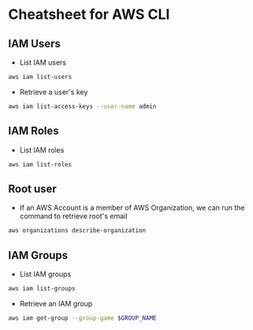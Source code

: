# Cheatsheet for AWS CLI

## IAM Users
- List IAM users
```bash
aws iam list-users
```
- Retrieve a user's key
```bash
aws iam list-access-keys --user-name admin
```

## IAM Roles
- List IAM roles
```bash
aws iam list-roles
```

## Root user
- If an AWS Account is a member of AWS Organization, we can run the command to retrieve root's email
```bash
aws organizations describe-organization
```
## IAM Groups
- List IAM groups
```bash
aws iam list-groups
```
- Retrieve an IAM group
```bash
aws iam get-group --group-game $GROUP_NAME
```
